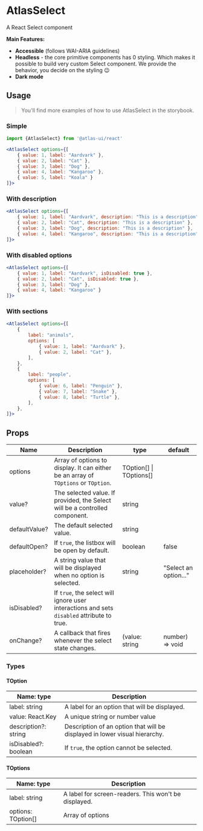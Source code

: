 # AtlasSelect

A React Select component

**Main Features:**
- **Accessible** (follows WAI-ARIA guidelines)
- **Headless** - the core primitive components has 0 styling. Which makes it possible to build very custom Select component. We provide the behavior, you decide on the styling 😉
- **Dark mode**

## Usage

> You'll find more examples of how to use AtlasSelect in the storybook.

### Simple

```jsx
import {AtlasSelect} from '@atlas-ui/react'

<AtlasSelect options={[
    { value: 1, label: "Aardvark" },
    { value: 2, label: "Cat" },
    { value: 3, label: "Dog" },
    { value: 4, label: "Kangaroo" },
    { value: 5, label: "Koala" }
]}>
```

### With description

```jsx
<AtlasSelect options={[
    { value: 1, label: "Aardvark", description: "This is a description" },
    { value: 2, label: "Cat", description: "This is a description" },
    { value: 3, label: "Dog", description: "This is a description" },
    { value: 4, label: "Kangaroo", description: "This is a description" }
]}>
```

### With disabled options

```jsx
<AtlasSelect options={[
    { value: 1, label: "Aardvark", isDisabled: true },
    { value: 2, label: "Cat", isDisabled: true },
    { value: 3, label: "Dog" },
    { value: 4, label: "Kangaroo" }
]}>
```

### With sections

```jsx
<AtlasSelect options={[
    {
        label: "animals",
        options: [
            { value: 1, label: "Aardvark" },
            { value: 2, label: "Cat" },
        ],
    },
    {
        label: "people",
        options: [
            { value: 6, label: "Penguin" },
            { value: 7, label: "Snake" },
            { value: 8, label: "Turtle" },
        ],
    },
]}>
```

## Props

| Name          | Description                                                                                | type                   | default               |
|---------------|--------------------------------------------------------------------------------------------|------------------------|-----------------------|
| options       | Array of options to display. It can either be an array of `TOptions` or `TOption`.           | TOption[] \| TOptions[]  |                       |
| value?        | The selected value. If provided, the Select will be a controlled component.                | string                 |                       |
| defaultValue? | The default selected value.                                                                | string                 |                       |
| defaultOpen?  | If `true`, the listbox will be open by default.                                            | boolean                | false                 |
| placeholder?  | A string value that will be displayed when no option is selected.                          | string                 | "Select an option..." |
| isDisabled?   | If `true`, the select will ignore user interactions and sets `disabled` attribute to true. |                        |                       |
| onChange?     | A callback that fires whenever the select state changes.                                   | (value: string | number) => void |                       |

### Types

#### TOption

| Name: type           | Description                                                                |
|----------------------|----------------------------------------------------------------------------|
| label: string        | A label for an option that will be displayed.                              |
| value: React.Key     | A unique string or number value                                            |
| description?: string | Description of an option that will be displayed in lower visual hierarchy. |
| isDisabled?: boolean | If `true`, the option cannot be selected.                                  |


#### TOptions

| Name: type           | Description                                                                |
|----------------------|----------------------------------------------------------------------------|
| label: string        | A label for screen-readers. This won't be displayed.                               |
| options: TOption[]   | Array of options                                            |